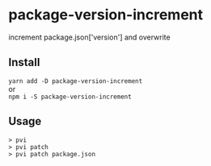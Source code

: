# package-version-increment

increment package.json['version'] and overwrite

## Install

`yarn add -D package-version-increment`  
or  
`npm i -S package-version-increment`

## Usage

`> pvi`  
`> pvi patch`   
`> pvi patch package.json`   
